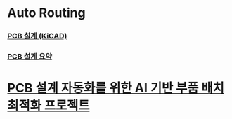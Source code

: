 # Auto Routing
### [PCB 설계 (KiCAD)](https://m.blog.naver.com/sohnet/222629751218)
### [PCB 설계 요약](https://youtu.be/ITiRL_1lt_0?si=1YAq4duNzaVqSNy0)

# [PCB 설계 자동화를 위한 AI 기반 부품 배치 최적화 프로젝트](https://cafe.naver.com/jcshim/5689)

